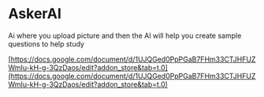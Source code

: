 # AskerAI
Ai where you upload picture and then the AI will help you create sample questions to help study

[https://docs.google.com/document/d/1UJQGed0PpPGaB7FHm33CTJHFUZWmIu-kH-g-3QzDaos/edit?addon_store&tab=t.0](https://docs.google.com/document/d/1UJQGed0PpPGaB7FHm33CTJHFUZWmIu-kH-g-3QzDaos/edit?addon_store&tab=t.0)
